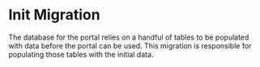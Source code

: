 # Init Migration

The database for the portal relies on a handful of tables to be populated with data before the portal can be used. This migration is responsible for populating those tables with the initial data.

